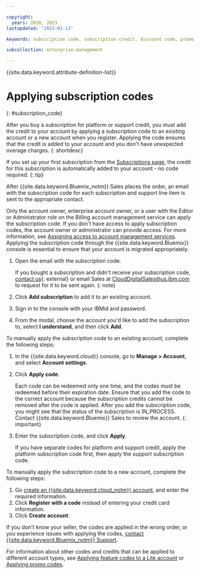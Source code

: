 ```yaml
---

copyright:
  years: 2020, 2023
lastupdated: "2023-01-11"

keywords: subscription code, subscription credit, discount code, promo code, feature code 

subcollection: enterprise-management

---
```


{{site.data.keyword.attribute-definition-list}}

# Applying subscription codes 
{: #subscription_code}

After you buy a subscription for platform or support credit, you must add the credit to your account by applying a subscription code to an existing account or a new account when you register. Applying the code ensures that the credit is added to your account and you don't have unexpected overage charges.
{: shortdesc}

If you set up your first subscription from the [Subscriptions page](/billing/subscriptions), the credit for this subscription is automatically added to your account - no code required.
{: tip}

After {{site.data.keyword.Bluemix_notm}} Sales places the order, an email with the subscription code for each subscription and support line item is sent to the appropriate contact. 

Only the account owner, enterprise account owner, or a user with the Editor or Administrator role on the Billing account management service can apply the subscription code. If you don't have access to apply subscription codes, the account owner or administrator can provide access. For more information, see [Assigning access to account management services](/docs/account?topic=account-account-services). Applying the subscription code through the {{site.data.keyword.Bluemix}} console is essential to ensure that your account is migrated appropriately. 



1. Open the email with the subscription code.

    If you bought a subscription and didn't receive your subscription code, [contact us](https://www.ibm.com/cloud?contactmodule){: external} or email Sales at CloudDigitalSales@us.ibm.com to request for it to be sent again.
    {: note}

1. Click **Add subscription** to add it to an existing account.
1. Sign in to the console with your IBMid and password.
1. From the modal, choose the account you'd like to add the subscription to, select **I understand**, and then click **Add**.

To manually apply the subscription code to an existing account, complete the following steps:

1. In the {{site.data.keyword.cloud}} console, go to **Manage > Account**, and select **Account settings**.
1. Click **Apply code**.

   Each code can be redeemed only one time, and the codes must be redeemed before their expiration date. Ensure that you add the code to the correct account because the subscription credits cannot be removed after the code is applied. After you add the subscription code, you might see that the status of the subscription is IN_PROCESS. Contact {{site.data.keyword.Bluemix}} Sales to review the account.
   {: important}

1. Enter the subscription code, and click **Apply**.

   If you have separate codes for platform and support credit, apply the platform subscription code first, then apply the support subscription code.

To manually apply the subscription code to a new account, complete the following steps:

1. Go [create an {{site.data.keyword.cloud_notm}} account](/registration), and enter the required information.
1. Click **Register with a code** instead of entering your credit card information.
1. Click **Create account**.

If you don't know your seller, the codes are applied in the wrong order, or you experience issues with applying the codes, [contact {{site.data.keyword.Bluemix_notm}} Support](/docs/get-support?topic=get-support-using-avatar).

For information about other codes and credits that can be applied to different account types, see [Applying feature codes to a Lite account](/docs/account?topic=account-codes) or [Applying promo codes](/docs/enterprise-management?topic=enterprise-management-applying-promo-codes). 
